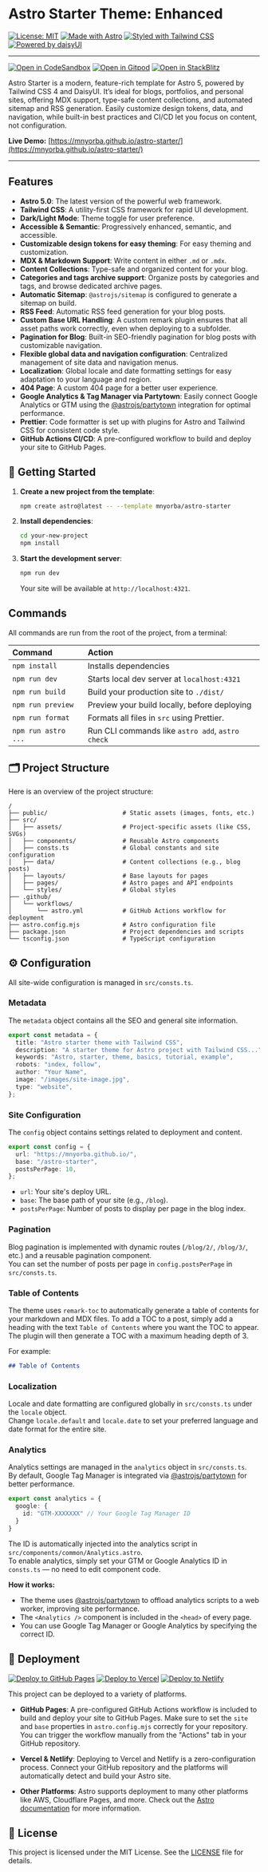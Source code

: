 # Astro Starter Theme: Enhanced

[![License: MIT](https://img.shields.io/badge/License-MIT-yellow.svg)](https://opensource.org/licenses/MIT)
[![Made with Astro](https://img.shields.io/badge/Made%20with-Astro-blueviolet?logo=astro)](https://astro.build)
[![Styled with Tailwind CSS](https://img.shields.io/badge/Styled%20with-Tailwind%20CSS-38B2AC?logo=tailwind-css)](https://tailwindcss.com)
[![Powered by daisyUI](https://img.shields.io/badge/Powered%20by-daisyUI-green?logo=daisyui)](https://daisyui.com/)

---

[![Open in CodeSandbox](https://img.shields.io/badge/Open%20in-CodeSandbox-blue?logo=codesandbox)](https://codesandbox.io/s/github/mnyorba/astro-starter)
[![Open in Gitpod](https://img.shields.io/badge/Open%20in-Gitpod-blue?logo=gitpod)](https://gitpod.io/#https://github.com/mnyorba/astro-starter)
[![Open in StackBlitz](https://img.shields.io/badge/Open%20in-StackBlitz-blue?logo=stackblitz)](https://stackblitz.com/github/mnyorba/astro-starter)

Astro Starter is a modern, feature-rich template for Astro 5, powered by Tailwind CSS 4 and DaisyUI. It’s ideal for blogs, portfolios, and personal sites, offering MDX support, type-safe content collections, and automated sitemap and RSS generation. Easily customize design tokens, data, and navigation, while built-in best practices and CI/CD let you focus on content, not configuration.

**Live Demo:** [https://mnyorba.github.io/astro-starter/](https://mnyorba.github.io/astro-starter/)

---

## Features

-   **Astro 5.0**: The latest version of the powerful web framework.
-   **Tailwind CSS**: A utility-first CSS framework for rapid UI development.
-   **Dark/Light Mode**: Theme toggle for user preference.
-   **Accessible & Semantic**: Progressively enhanced, semantic, and accessible.
-   **Customizable design tokens for easy theming**: For easy theming and customization.
-   **MDX & Markdown Support**: Write content in either `.md` or `.mdx`.
-   **Content Collections**: Type-safe and organized content for your blog.
-   **Categories and tags archive support**: Organize posts by categories and tags, and browse dedicated archive pages.
-   **Automatic Sitemap**: `@astrojs/sitemap` is configured to generate a sitemap on build.
-   **RSS Feed**: Automatic RSS feed generation for your blog posts.
-   **Custom Base URL Handling**: A custom remark plugin ensures that all asset paths work correctly, even when deploying to a subfolder.
-   **Pagination for Blog**: Built-in SEO-friendly pagination for blog posts with customizable navigation.
-   **Flexible global data and navigation configuration**: Centralized management of site data and navigation menus.
-   **Localization**: Global locale and date formatting settings for easy adaptation to your language and region.
-   **404 Page**: A custom 404 page for a better user experience.
-   **Google Analytics & Tag Manager via Partytown**: Easily connect Google Analytics or GTM using the [@astrojs/partytown](https://docs.astro.build/en/guides/integrations-guide/partytown/) integration for optimal performance.
-   **Prettier**: Code formatter is set up with plugins for Astro and Tailwind CSS for consistent code style.
-   **GitHub Actions CI/CD**: A pre-configured workflow to build and deploy your site to GitHub Pages.

## 🚀 Getting Started

1.  **Create a new project from the template**:
    ```sh
    npm create astro@latest -- --template mnyorba/astro-starter
    ```

2.  **Install dependencies**:
    ```sh
    cd your-new-project
    npm install
    ```

3.  **Start the development server**:
    ```sh
    npm run dev
    ```
    Your site will be available at `http://localhost:4321`.

## Commands

All commands are run from the root of the project, from a terminal:

| Command         | Action                                          |
| :-------------- | :---------------------------------------------- |
| `npm install`   | Installs dependencies                           |
| `npm run dev`   | Starts local dev server at `localhost:4321`     |
| `npm run build` | Build your production site to `./dist/`         |
| `npm run preview` | Preview your build locally, before deploying    |
| `npm run format`  | Formats all files in `src` using Prettier.      |
| `npm run astro ...` | Run CLI commands like `astro add`, `astro check` |

## 🗂️ Project Structure

Here is an overview of the project structure:

```text
/
├── public/                     # Static assets (images, fonts, etc.)
├── src/
│   ├── assets/                 # Project-specific assets (like CSS, SVGs)
│   ├── components/             # Reusable Astro components
│   ├── consts.ts               # Global constants and site configuration
│   ├── data/                   # Content collections (e.g., blog posts)
│   ├── layouts/                # Base layouts for pages
│   ├── pages/                  # Astro pages and API endpoints
│   └── styles/                 # Global styles
├── .github/
│   └── workflows/
│       └── astro.yml           # GitHub Actions workflow for deployment
├── astro.config.mjs            # Astro configuration file
├── package.json                # Project dependencies and scripts
└── tsconfig.json               # TypeScript configuration
```

## ⚙️ Configuration

All site-wide configuration is managed in `src/consts.ts`.

### Metadata

The `metadata` object contains all the SEO and general site information.

```typescript
export const metadata = {
  title: "Astro starter theme with Tailwind CSS",
  description: "A starter theme for Astro project with Tailwind CSS...",
  keywords: "Astro, starter, theme, basics, tutorial, example",
  robots: "index, follow",
  author: "Your Name",
  image: "/images/site-image.jpg",
  type: "website",
};
```

### Site Configuration

The `config` object contains settings related to deployment and content.

```typescript
export const config = {
  url: "https://mnyorba.github.io/",
  base: "/astro-starter",
  postsPerPage: 10,
};
```

-   `url`: Your site's deploy URL.
-   `base`: The base path of your site (e.g., `/blog`).
-   `postsPerPage`: Number of posts to display per page in the blog index.

### Pagination

Blog pagination is implemented with dynamic routes (`/blog/2/`, `/blog/3/`, etc.) and a reusable pagination component.  
You can set the number of posts per page in `config.postsPerPage` in `src/consts.ts`.

### Table of Contents

The theme uses `remark-toc` to automatically generate a table of contents for your markdown and MDX files.
To add a TOC to a post, simply add a heading with the text `Table of Contents` where you want the TOC to appear. The plugin will then generate a TOC with a maximum heading depth of 3.

For example:
```markdown
## Table of Contents
```

### Localization

Locale and date formatting are configured globally in `src/consts.ts` under the `locale` object.  
Change `locale.default` and `locale.date` to set your preferred language and date format for the entire site.

### Analytics

Analytics settings are managed in the `analytics` object in `src/consts.ts`.  
By default, Google Tag Manager is integrated via [@astrojs/partytown](https://docs.astro.build/en/guides/integrations-guide/partytown/) for better performance.

```typescript
export const analytics = {
  google: {
    id: "GTM-XXXXXXX" // Your Google Tag Manager ID
  }
}
```

The ID is automatically injected into the analytics script in `src/components/common/Analytics.astro`.  
To enable analytics, simply set your GTM or Google Analytics ID in `consts.ts` — no need to edit component code.

**How it works:**
- The theme uses [@astrojs/partytown](https://docs.astro.build/en/guides/integrations-guide/partytown/) to offload analytics scripts to a web worker, improving site performance.
- The `<Analytics />` component is included in the `<head>` of every page.
- You can use Google Tag Manager or Google Analytics by specifying the correct ID.

## 🚀 Deployment
  [![Deploy to GitHub Pages](https://img.shields.io/badge/Deploy%20to-GitHub%20Pages-blue?logo=github)](https://github.com/mnyorba/astro-starter/actions)
  [![Deploy to Vercel](https://img.shields.io/badge/Deploy%20to-Vercel-blue?logo=vercel)](https://vercel.com/new/clone?repository-url=https://github.com/mnyorba/astro-starter)
  [![Deploy to Netlify](https://img.shields.io/badge/Deploy%20to-Netlify-blue?logo=netlify)](https://app.netlify.com/start/deploy?repository=https://github.com/mnyorba/astro-starter)

This project can be deployed to a variety of platforms.

- **GitHub Pages**: 
  A pre-configured GitHub Actions workflow is included to build and deploy your site to GitHub Pages. Make sure to set the `site` and `base` properties in `astro.config.mjs` correctly for your repository. You can trigger the workflow manually from the "Actions" tab in your GitHub repository.

- **Vercel & Netlify**: 
  Deploying to Vercel and Netlify is a zero-configuration process. Connect your GitHub repository and the platforms will automatically detect and build your Astro site.

- **Other Platforms**: Astro supports deployment to many other platforms like AWS, Cloudflare Pages, and more. Check out the [Astro documentation](https://docs.astro.build/en/guides/deploy/) for more information.

## 📄 License

This project is licensed under the MIT License. See the [LICENSE](LICENSE) file for details.
